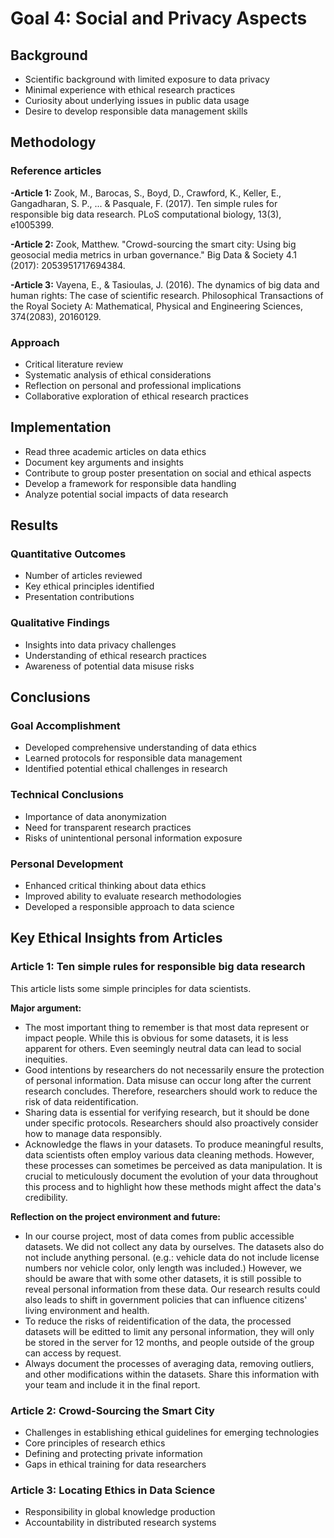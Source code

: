 # Goal 4: Social and Privacy Aspects

## Background
- Scientific background with limited exposure to data privacy
- Minimal experience with ethical research practices
- Curiosity about underlying issues in public data usage
- Desire to develop responsible data management skills

## Methodology
### Reference articles
**-Article 1:** Zook, M., Barocas, S., Boyd, D., Crawford, K., Keller, E., Gangadharan, S. P., ... & Pasquale, F. (2017). Ten simple rules for responsible big data research. PLoS computational biology, 13(3), e1005399.

**-Article 2:** Zook, Matthew. "Crowd-sourcing the smart city: Using big geosocial media metrics in urban governance." Big Data & Society 4.1 (2017): 2053951717694384.

**-Article 3:** Vayena, E., & Tasioulas, J. (2016). The dynamics of big data and human rights: The case of scientific research. Philosophical Transactions of the Royal Society A: Mathematical, Physical and Engineering Sciences, 374(2083), 20160129.
### Approach
- Critical literature review
- Systematic analysis of ethical considerations
- Reflection on personal and professional implications
- Collaborative exploration of ethical research practices

## Implementation
- Read three academic articles on data ethics
- Document key arguments and insights
- Contribute to group poster presentation on social and ethical aspects
- Develop a framework for responsible data handling
- Analyze potential social impacts of data research

## Results
### Quantitative Outcomes
- Number of articles reviewed
- Key ethical principles identified
- Presentation contributions

### Qualitative Findings
- Insights into data privacy challenges
- Understanding of ethical research practices
- Awareness of potential data misuse risks

## Conclusions
### Goal Accomplishment
- Developed comprehensive understanding of data ethics
- Learned protocols for responsible data management
- Identified potential ethical challenges in research

### Technical Conclusions
- Importance of data anonymization
- Need for transparent research practices
- Risks of unintentional personal information exposure

### Personal Development
- Enhanced critical thinking about data ethics
- Improved ability to evaluate research methodologies
- Developed a responsible approach to data science

## Key Ethical Insights from Articles
### Article 1: Ten simple rules for responsible big data research

This article lists some simple principles for data scientists.

**Major argument:**
- The most important thing to remember is that most data represent or impact people. While this is obvious for some datasets, it is less apparent for others. Even seemingly neutral data can lead to social inequities.
- Good intentions by researchers do not necessarily ensure the protection of personal information. Data misuse can occur long after the current research concludes. Therefore, researchers should work to reduce the risk of data reidentification.
- Sharing data is essential for verifying research, but it should be done under specific protocols. Researchers should also proactively consider how to manage data responsibly.
- Acknowledge the flaws in your datasets. To produce meaningful results, data scientists often employ various data cleaning methods. However, these processes can sometimes be perceived as data manipulation. It is crucial to meticulously document the evolution of your data throughout this process and to highlight how these methods might affect the data's credibility.

**Reflection on the project environment and future:**
- In our course project, most of data comes from public accessible datasets. We did not collect any data by ourselves. The datasets also do not include anything personal. (e.g.: vehicle data do not include license numbers nor vehicle color, only length was included.) However, we should be aware that with some other datasets, it is still possible to reveal personal information from these data. Our research results could also leads to shift in government policies that can influence citizens' living environment and health.
- To reduce the risks of reidentification of the data, the processed datasets will be editted to limit any personal information, they will only be stored in the server for 12 months, and people outside of the group can access by request.
- Always document the processes of averaging data, removing outliers, and other modifications within the datasets. Share this information with your team and include it in the final report.

### Article 2: Crowd-Sourcing the Smart City
- Challenges in establishing ethical guidelines for emerging technologies
- Core principles of research ethics
- Defining and protecting private information
- Gaps in ethical training for data researchers

### Article 3: Locating Ethics in Data Science
- Responsibility in global knowledge production
- Accountability in distributed research systems

